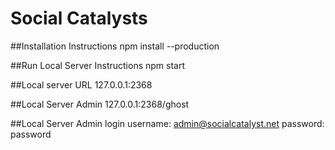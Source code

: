 # Social Catalysts

##Installation Instructions
npm install --production

##Run Local Server Instructions
npm start

##Local server URL
127.0.0.1:2368

##Local Server Admin
127.0.0.1:2368/ghost

##Local Server Admin login
username:	admin@socialcatalyst.net
password: password


